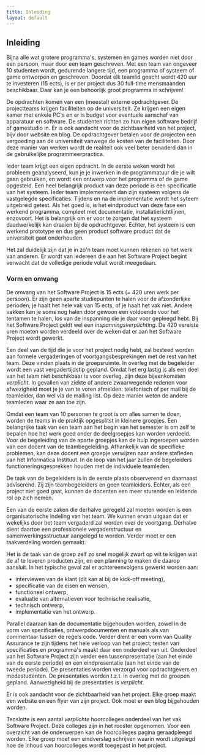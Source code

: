 ```yaml
---
title: Inleiding
layout: default
---
```


## Inleiding

Bijna alle wat grotere programma's, systemen en games worden niet door een persoon, maar door een team geschreven. Met een team van ongeveer 10 studenten wordt, gedurende langere tijd, een programma of systeem of game ontworpen en geschreven. Doordat elk teamlid geacht wordt 420 uur te investeren (15 ects), is er per project dus 30 full-time mensmaanden beschikbaar. Daar kan je een behoorlijk groot programma in schrijven!

De opdrachten komen van een (meestal) externe opdrachtgever. De projectteams krijgen faciliteiten op de universiteit. Ze krijgen een eigen kamer met enkele PC's en er is budget voor eventuele aanschaf van apparatuur en software. De studenten richten zo hun eigen software bedrijf of gamestudio in. Er is ook aandacht voor de zichtbaarheid van het project, bijv door website en blog. De opdrachtgever betalen voor de projecten een vergoeding aan de universiteit vanwege de kosten van de faciliteiten. Door deze manier van werken wordt de realiteit ook veel beter benaderd dan in de gebruikelijke programmeerpractica.

Ieder team krijgt een eigen opdracht. In de eerste weken wordt het probleem geanalyseerd, kun je je inwerken in de programmatuur die je wilt gaan gebruiken, en wordt een ontwerp voor het programma of de game opgesteld. Een heel belangrijk product van deze periode is een specificatie van het systeem. Ieder team implementeert dan zijn systeem volgens de vastgelegde specificaties. Tijdens en na de implementatie wordt het syteem uitgebreid getest. Als het goed is, is het eindproduct van deze fase een werkend programma, compleet met documentatie, installatierichtlijnen, enzovoort. Het is belangrijk om er voor te zorgen dat het systeem daadwerkelijk kan draaien bij de opdrachtgever. Echter, het systeem is een werkend prototype en dus geen product software product dat de universiteit gaat onderhouden.

Het zal duidelijk zijn dat je in zo'n team moet kunnen rekenen op het werk van anderen. Er wordt van iedereen die aan het Software Project begint verwacht dat de volledige periode voluit wordt meegedaan.

### Vorm en omvang

De omvang van het Software Project is 15 ects (= 420 uren werk per persoon). Er zijn geen aparte studiepunten te halen voor de afzonderlijke perioden; je haalt het hele vak van 15 ects, of je haalt het vak niet.
Andere vakken kan je soms nog halen door gewoon een voldoende voor het tentamen te halen, los van de inspanning die je daar voor gepleegd hebt. Bij het Software Project geldt wel een *inspanningsverplichting*. De 420 vereiste uren moeten worden verdeeld over de weken dat er aan het Software Project wordt gewerkt.

Een deel van de tijd die je voor het project nodig hebt, zal besteed worden aan formele vergaderingen of voortgangsbesprekingen met de rest van het team. Deze vinden plaats in de groepsruimte. In overleg met de begeleider wordt een vast vergadertijdstip gepland. Omdat het erg lastig is als een deel van het team niet beschikbaar is voor overleg, zijn deze bijeenkomsten *verplicht*. In gevallen van ziekte of andere zwaarwegende redenen voor afwezigheid moet je je van te voren afmelden: telefonisch of per mail bij de teamleider, dan wel via de mailing list. Op deze manier weten de andere teamleden waar ze aan toe zijn.

Omdat een team van 10 personen te groot is om alles samen te doen, worden de teams in de praktijk opgesplitst in kleinere groepjes. Een belangrijke taak van een team aan het begin van het semester is om zelf te bepalen hoe het werk goed onder de deelgroepjes kan worden verdeeld. Voor de begeleiding van de aparte groepjes kan de hulp ingeroepen worden van een docent van de teambegeleiding. Afhankelijk van de specifieke problemen, kan deze docent een groepje verwijzen naar andere stafleden van het Informatica Instituut. In de loop van het jaar zullen de begeleiders functioneringsgesprekken houden met de individuele teamleden.

De taak van de begeleiders is in de eerste plaats observerend en daarnaast adviserend. Zij zijn teambegeleiders en geen teamleiders. Echter, als een project niet goed gaat, kunnen de docenten een meer sturende en leidende rol op zich nemen.

Een van de eerste zaken die derhalve geregeld zal moeten worden is een organisatorische indeling van het team. We kunnen ervan uitgaan dat er wekelijks door het team vergaderd zal worden over de voortgang. Derhalve dient daartoe een professionele vergaderstructuur en samenwerkingsstructuur aangelegd te worden. Verder moet er een taakverdeling worden gemaakt.

Het is de taak van de groep zelf zo snel mogelijk zwart op wit te krijgen wat de af te leveren producten zijn, en een planning te maken die daarop aansluit. In het typische geval zal er achtereenvolgens gewerkt worden aan:

* interviewen van de klant (dit kan al bij de kick-off meeting),
* specificatie van de eisen en wensen,
* functioneel ontwerp,
* evaluatie van alternatieven voor technische realisatie,
* technisch ontwerp,
* implementatie van het ontwerp.

Parallel daaraan kan de documentatie bijgehouden worden, zowel in de vorm van specificaties, ontwerpdocumenten en manuals als van commentaar tussen de regels code. Verder dient er een vorm van Quality Assurance te zijn tijdens het hele verloop van het project; testen van specificaties en programma's maakt daar een onderdeel van uit.
Onderdeel van het Software Project zijn verder een tussenpresentatie (aan het einde van de eerste periode) en een eindpresentatie (aan het einde van de tweede periode). De presentaties worden verzorgd voor opdrachtgevers en medestudenten. De presentaties worden t.z.t. in overleg met de groepen gepland. Aanwezigheid bij de presentaties is *verplicht*.

Er is ook aandacht voor de zichtbaarheid van het project. Elke groep maakt een website en een flyer van zijn project. Ook moet er een blog bijgehouden worden.

Tenslotte is een aantal *verplichte* hoorcolleges onderdeel van het vak Software Project. Deze colleges zijn in het rooster opgenomen. Voor een overzicht van de onderwerpen kan de hoorcolleges pagina geraadpleegd worden. Elke groep moet een eindverslag schrijven waarin wordt uitgelegd hoe de inhoud van hoorcolleges wordt toegepast in het project.
